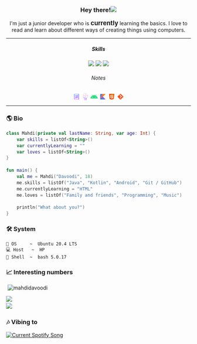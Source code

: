 <!--
<div align="center">
  <img src="media/gif_02.gif" width="50%" align="center" />
</div>
-->

<h3 align="center">
  Hey there!<img
    src="https://media.giphy.com/media/hvRJCLFzcasrR4ia7z/giphy.gif"
    width="20px"
  />
</h3>

<div align="center">
  I'm just a junior developer who is <big><b>currently</b></big> learning the
  basics. I love to read and learn about different ways of creating things using
  computers.
</div>

<hr />

<div align="center">
  <h5 align="center">Skills</h5>
  <img
    src="https://img.shields.io/badge/-Java-red?style=for-the-badge&logo=java&logoColor=white&labelColor=black"
  />
  <img
    src="https://img.shields.io/badge/-Kotlin-purple?style=for-the-badge&logo=kotlin&logoColor=white&labelColor=black"
  />
  <img
    src="https://img.shields.io/badge/-Android-green?style=for-the-badge&logo=android&logoColor=white&labelColor=black"
  />
  <h6 align="center">Notes</h6>
  <a href="https://github.com/MahdiDavoodi/Notes" target="blank"
    ><img
      align="center"
      src="media/generalNotes.png"
      alt="General Notes"
      height="20"
      width="20"
  /></a>
  <a href="https://github.com/MahdiDavoodi/ProblemSolving" target="blank"
    ><img
      align="center"
      src="media/problemsolving.png"
      alt="Problem Solving"
      height="20"
      width="20"
  /></a>
  <a href="https://github.com/MahdiDavoodi/Android" target="blank"
    ><img
      align="center"
      src="media/androidDevN.svg"
      alt="Android Development"
      height="20"
      width="20"
  /></a>
  <a href="https://github.com/MahdiDavoodi/Kotlin" target="blank"
    ><img
      align="center"
      src="media/kotlinN.svg"
      alt="Kotlin"
      height="20"
      width="20"
  /></a>
  <a href="https://github.com/MahdiDavoodi/HTML-CSS" target="blank"
    ><img
      align="center"
      src="media/htmlN.svg"
      alt="HTML and CSS"
      height="20"
      width="20"
  /></a>
  <a href="https://github.com/MahdiDavoodi/Git" target="blank"
    ><img align="center" src="media/gitN.svg" alt="Git" height="20" width="20"
  /></a>
</div>

<hr />

<h3>🌎 Bio</h3>

```kotlin
class Mahdi(private val lastName: String, var age: Int) {
    var skills = listOf<String>()
    var currentlyLearning = ""
    var loves = listOf<String>()
}

fun main() {
    val me = Mahdi("Davoodi", 18)
    me.skills = listOf("Java", "Kotlin", "Android", "Git / GitHub")
    me.currentlyLearning = "HTML"
    me.loves = listOf("Family and friends", "Programming", "Music")

    println("What about you?")
}
```

<h3>🛠 System</h3>

```
💾 OS     ~  Ubuntu 20.4 LTS
💻 Host   ~  HP
💽 Shell  ~  bash 5.0.17
```

<h3>📈 Interesting numbers</h3>

<div>
  <p align="left">
    &nbsp;<img
      align="center"
      src="https://github-readme-stats.vercel.app/api?username=mahdidavoodi&count_private=true&include_all_commits=false&show_icons=true&hide_border=true&bg_color=161B22&text_color=c9d1d9&title_color=50a6ff&icon_color=3572a5"
      alt="mahdidavoodi"
    />
  </p>
</div>

<div>
  <img
    src="https://github-readme-stats.vercel.app/api/top-langs/?username=mahdidavoodi&langs_count=5&layout=compact&hide_border=true&bg_color=161B22&text_color=c9d1d9&title_color=50a6ff&icon_color=3572a5&card_width=445"
  />
</div>

<div>
  <img
    src="http://github-readme-streak-stats.herokuapp.com?user=mahdidavoodi&theme=dark&hide_border=true&background=161B22&ring=50A6FF&fire=FF9022&currStreakLabel=FFFFFF"
  />
</div>

<h3>🎶 Vibing to</h3>
<a href="https://open.spotify.com/user/dl3rgkrwco194cm2lynildhle">
  <img
    src="https://spotify-readme-silk.vercel.app/api?theme=dark&scan=false&rainbow=false"
    alt="Current Spotify Song"
  />
</a>
